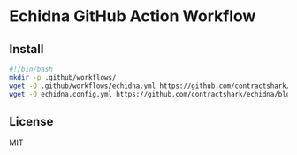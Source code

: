 # Echidna GitHub Action Workflow

## Install 

```bash
#!/bin/bash
mkdir -p .github/workflows/
wget -O .github/workflows/echidna.yml https://github.com/contractshark/echidna/blob/master/echidna.action.yml
wget -O echidna.config.yml https://github.com/contractshark/echidna/blob/master/echidna.config.yml
```

## License

MIT
